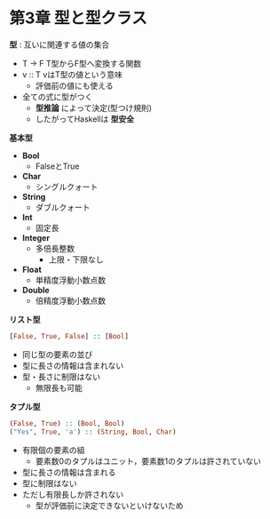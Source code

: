 # 第3章 型と型クラス

**型** : 互いに関連する値の集合
 - T -> F T型からF型へ変換する関数
 - v :: T vはT型の値という意味
   - 評価前の値にも使える
 - 全ての式に型がつく
   - **型推論** によって決定(型つけ規則)
   - したがってHaskellは **型安全**

**基本型**
 - **Bool**
   - FalseとTrue
 - **Char**
   - シングルクォート
 - **String**
   - ダブルクォート
 - **Int**
   - 固定長
 - **Integer**
   - 多倍長整数
     - 上限・下限なし
 - **Float**
   - 単精度浮動小数点数
 - **Double**
   - 倍精度浮動小数点数

**リスト型**
 ```haskell
 [False, True, False] :: [Bool]
 ```
 - 同じ型の要素の並び
 - 型に長さの情報は含まれない
 - 型・長さに制限はない
   - 無限長も可能

**タプル型**
```haskell
(False, True) :: (Bool, Bool)
("Yes", True, 'a') :: (String, Bool, Char)
```
 - 有限個の要素の組
   - 要素数0のタプルはユニット，要素数1のタプルは許されていない
 - 型に長さの情報は含まれる
 - 型に制限はない
 - ただし有限長しか許されない 
   - 型が評価前に決定できないといけないため
